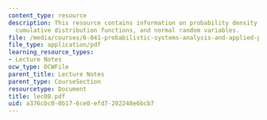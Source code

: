 ```yaml
---
content_type: resource
description: This resource contains information on probability density functions,
  cumulative distribution functions, and normal random variables.
file: /media/courses/6-041-probabilistic-systems-analysis-and-applied-probability-spring-2006/a376cbc00b176ce0efd7202248e6bcb7_lec08.pdf
file_type: application/pdf
learning_resource_types:
- Lecture Notes
ocw_type: OCWFile
parent_title: Lecture Notes
parent_type: CourseSection
resourcetype: Document
title: lec08.pdf
uid: a376cbc0-0b17-6ce0-efd7-202248e6bcb7
---
```

